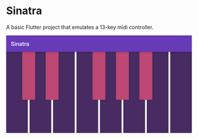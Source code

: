 # Sinatra

A basic Flutter project that emulates a 13-key midi controller.

![Main Screen](scrn.png)